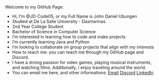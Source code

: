 Welcome to my GitHub Page:
- Hi, I’m @JD-Code05, or my Full Name is John Daniel Ubungen
- Studied at De La Salle University - Dasmarinas.
- 2nd Year College Student
- Bachelor of Science in Computer Science
- I’m interested in learning how to code and make projects
- I’m currently learning Java and Python
- I’m looking to collaborate on group projects that align with my interests
- How to reach me: you can reach me through my GitHub page and Discord.
- I have a strong passion for video games, playing musical instruments, and watching films. Additionally, I enjoy traveling around the world.
- You can email me here, and other informations:
[Email](mailto:jdubungen805@gmailcom) 
[Discord](https://discord.com/users/748075055006744656)
[LinkedIn](https://www.linkedin.com/in/john-daniel-ubungen-6b9684374/)

<!---
JD-Code05/JD-Code05 is a ✨ special ✨ repository because its `README.md` (this file) appears on your GitHub profile.
You can click the Preview link to take a look at your changes.
--->
